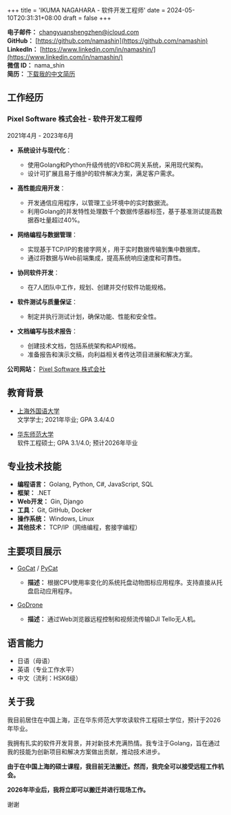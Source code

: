 +++
title = 'IKUMA NAGAHARA - 软件开发工程师'
date = 2024-05-10T20:31:31+08:00
draft = false
+++

**电子邮件：** [changyuanshengzhen@icloud.com](mailto:changyuanshengzhen@icloud.com)  
**GitHub：** [https://github.com/namashin](https://github.com/namashin)  
**LinkedIn：** [https://www.linkedin.com/in/namashin/](https://www.linkedin.com/in/namashin/)  
**微信 ID：** nama_shin  
**简历：** [下载我的中文简历](/resume/resume-ch.pdf)

## 工作经历

### Pixel Software 株式会社 - 软件开发工程师

2021年4月 - 2023年6月

- **系统设计与现代化**：
  - 使用Golang和Python升级传统的VB和C网关系统，采用现代架构。
  - 设计可扩展且易于维护的软件解决方案，满足客户需求。

- **高性能应用开发**：
  - 开发通信应用程序，以管理工业环境中的实时数据流。
  - 利用Golang的并发特性处理数千个数据传感器标签，基于基准测试提高数据吞吐量超过40%。

- **网络编程与数据管理**：
  - 实现基于TCP/IP的套接字网关，用于实时数据传输到集中数据库。
  - 通过将数据与Web前端集成，提高系统响应速度和可靠性。

- **协同软件开发**：
  - 在7人团队中工作，规划、创建并交付软件功能规格。

- **软件测试与质量保证**：
  - 制定并执行测试计划，确保功能、性能和安全性。

- **文档编写与技术报告**：
  - 创建技术文档，包括系统架构和API规格。
  - 准备报告和演示文稿，向利益相关者传达项目进展和解决方案。

**公司网站：** [Pixel Software 株式会社](https://www.pixelsoft.co.jp/pc/index.html)

## 教育背景

- [上海外国语大学](https://www.shisu.edu.cn/)  
  文学学士; 2021年毕业; GPA 3.4/4.0

- [华东师范大学](https://www.ecnu.edu.cn/)  
  软件工程硕士; GPA 3.1/4.0; 预计2026年毕业

## 专业技术技能

- **编程语言：** Golang, Python, C#, JavaScript, SQL
- **框架：** .NET
- **Web开发：** Gin, Django
- **工具：** Git, GitHub, Docker
- **操作系统：** Windows, Linux
- **其他技术：** TCP/IP（网络编程，套接字编程）

## 主要项目展示

- [GoCat](https://github.com/namashin/GoCat) / [PyCat](https://github.com/namashin/PyCat)
  - **描述：** 根据CPU使用率变化的系统托盘动物图标应用程序。支持直接从托盘启动应用程序。

- [GoDrone](https://github.com/namashin/GoDrone)
  - **描述：** 通过Web浏览器远程控制和视频流传输DJI Tello无人机。

## 语言能力

- 日语（母语）
- 英语（专业工作水平）
- 中文（流利：HSK6级）

## 关于我

我目前居住在中国上海，正在华东师范大学攻读软件工程硕士学位，预计于2026年毕业。

我拥有扎实的软件开发背景，并对新技术充满热情。我专注于Golang，旨在通过我的技能为创新项目和解决方案做出贡献，推动技术进步。

**由于在中国上海的硕士课程，我目前无法搬迁。然而，我完全可以接受远程工作机会。**

**2026年毕业后，我将立即可以搬迁并进行现场工作。**

谢谢
